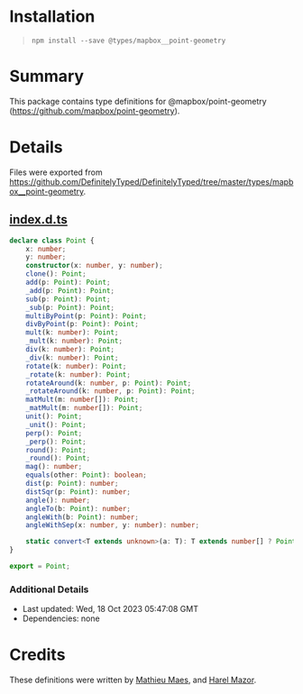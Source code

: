 # Installation
> `npm install --save @types/mapbox__point-geometry`

# Summary
This package contains type definitions for @mapbox/point-geometry (https://github.com/mapbox/point-geometry).

# Details
Files were exported from https://github.com/DefinitelyTyped/DefinitelyTyped/tree/master/types/mapbox__point-geometry.
## [index.d.ts](https://github.com/DefinitelyTyped/DefinitelyTyped/tree/master/types/mapbox__point-geometry/index.d.ts)
````ts
declare class Point {
    x: number;
    y: number;
    constructor(x: number, y: number);
    clone(): Point;
    add(p: Point): Point;
    _add(p: Point): Point;
    sub(p: Point): Point;
    _sub(p: Point): Point;
    multiByPoint(p: Point): Point;
    divByPoint(p: Point): Point;
    mult(k: number): Point;
    _mult(k: number): Point;
    div(k: number): Point;
    _div(k: number): Point;
    rotate(k: number): Point;
    _rotate(k: number): Point;
    rotateAround(k: number, p: Point): Point;
    _rotateAround(k: number, p: Point): Point;
    matMult(m: number[]): Point;
    _matMult(m: number[]): Point;
    unit(): Point;
    _unit(): Point;
    perp(): Point;
    _perp(): Point;
    round(): Point;
    _round(): Point;
    mag(): number;
    equals(other: Point): boolean;
    dist(p: Point): number;
    distSqr(p: Point): number;
    angle(): number;
    angleTo(b: Point): number;
    angleWith(b: Point): number;
    angleWithSep(x: number, y: number): number;

    static convert<T extends unknown>(a: T): T extends number[] ? Point : T extends Point ? Point : T;
}

export = Point;

````

### Additional Details
 * Last updated: Wed, 18 Oct 2023 05:47:08 GMT
 * Dependencies: none

# Credits
These definitions were written by [Mathieu Maes](https://github.com/webberig), and [Harel Mazor](https://github.com/HarelM).
